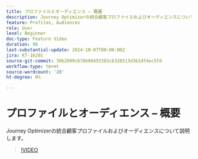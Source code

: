 ```yaml
---
title: プロファイルとオーディエンス – 概要
description: Journey Optimizerの統合顧客プロファイルおよびオーディエンスについて説明します。
feature: Profiles, Audiences
role: User
level: Beginner
doc-type: Feature Video
duration: 98
last-substantial-update: 2024-10-07T00:00:00Z
jira: KT-16291
source-git-commit: 30b2099c678b9d455383c6328513d362df4ec5fd
workflow-type: tm+mt
source-wordcount: '28'
ht-degree: 0%

---
```



# プロファイルとオーディエンス – 概要

Journey Optimizerの統合顧客プロファイルおよびオーディエンスについて説明します。

>[!VIDEO](https://video.tv.adobe.com/v/3432671/?learn=on)
